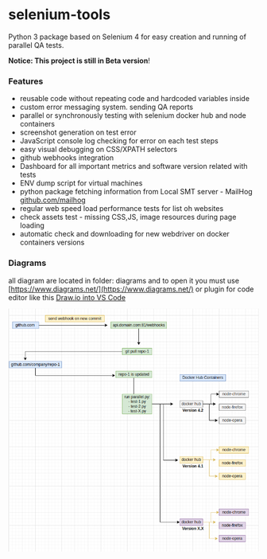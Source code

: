 # selenium-tools
Python 3 package based on Selenium 4 for easy creation and running of parallel QA tests.

**Notice: This project is still in Beta version**!

### Features
* reusable code without repeating code and hardcoded variables inside
* custom error messaging system. sending QA reports
* parallel or synchronously testing with selenium docker hub and node containers
* screenshot generation on test error
* JavaScript console log checking for error on each test steps
* easy visual debugging on CSS/XPATH selectors
* github webhooks integration
* Dashboard for all important metrics and software version related with tests
* ENV dump script for virtual machines
* python package fetching information from Local SMT server - MailHog [github.com/mailhog](https://github.com/mailhog/MailHog)
* regular web speed load performance tests for list oh websites
* check assets test - missing CSS,JS, image resources during page loading
* automatic check and downloading for new webdriver on docker containers versions 

### Diagrams
all diagram are located in folder: diagrams and to open it you must use 
[https://www.diagrams.net/](https://www.diagrams.net/) or plugin for code editor like this [Draw.io into VS Code](https://marketplace.visualstudio.com/items?itemName=hediet.vscode-drawio)

![](./diagrams/basic-diagram-selenium-tools-parallel.png)
